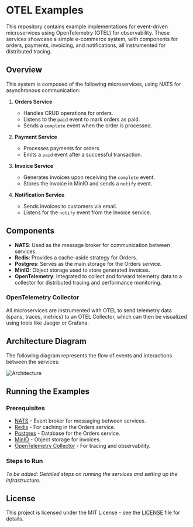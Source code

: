 # OTEL Examples

This repository contains example implementations for event-driven microservices using OpenTelemetry (OTEL) for observability. These services showcase a simple e-commerce system, with components for orders, payments, invoicing, and notifications, all instrumented for distributed tracing.

## Overview

This system is composed of the following microservices, using NATS for asynchronous communication:

1. **Orders Service**
   - Handles CRUD operations for orders.
   - Listens to the `paid` event to mark orders as paid.
   - Sends a `complete` event when the order is processed.

2. **Payment Service**
   - Processes payments for orders.
   - Emits a `paid` event after a successful transaction.

3. **Invoice Service**
   - Generates invoices upon receiving the `complete` event.
   - Stores the invoice in MinIO and sends a `notify` event.

4. **Notification Service**
   - Sends invoices to customers via email.
   - Listens for the `notify` event from the Invoice service.

## Components

- **NATS**: Used as the message broker for communication between services.
- **Redis**: Provides a cache-aside strategy for Orders.
- **Postgres**: Serves as the main storage for the Orders service.
- **MinIO**: Object storage used to store generated invoices.
- **OpenTelemetry**: Integrated to collect and forward telemetry data to a collector for distributed tracing and performance monitoring.

### OpenTelemetry Collector

All microservices are instrumented with OTEL to send telemetry data (spans, traces, metrics) to an OTEL Collector, which can then be visualized using tools like Jaeger or Grafana.

## Architecture Diagram

The following diagram represents the flow of events and interactions between the services:

![Architecture](https://github.com/user-attachments/assets/58453127-d62a-4596-a0d4-6308a7a9bc9f)

## Running the Examples

### Prerequisites

- [NATS](https://nats.io/) - Event broker for messaging between services.
- [Redis](https://redis.io/) - For caching in the Orders service.
- [Postgres](https://www.postgresql.org/) - Database for the Orders service.
- [MinIO](https://min.io/) - Object storage for invoices.
- [OpenTelemetry Collector](https://opentelemetry.io/docs/collector/) - For tracing and observability.
  
### Steps to Run

*To be added: Detailed steps on running the services and setting up the infrastructure.*

## License

This project is licensed under the MIT License - see the [LICENSE](LICENSE) file for details.
